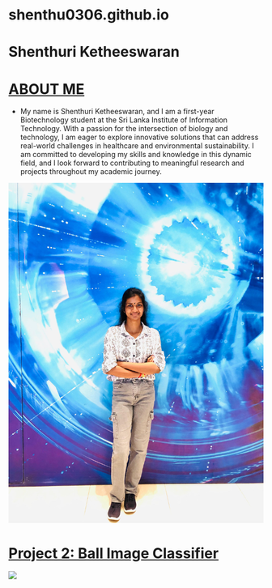 # shenthu0306.github.io

# Shenthuri Ketheeswaran


# [ABOUT ME](https://github.com/PlayingNumbers/ds_salary_proj) 
* My name is Shenthuri Ketheeswaran, and I am a first-year Biotechnology student at the Sri Lanka Institute of Information Technology. With a passion for the intersection of biology and technology, I am eager to explore innovative solutions that can address real-world challenges in healthcare and environmental sustainability. I am committed to developing my skills and knowledge in this dynamic field, and I look forward to contributing to meaningful research and projects throughout my academic journey. 

![alt text](image1.jpg)


# [Project 2: Ball Image Classifier](https://github.com/PlayingNumbers/ball_image_classifier) 


![](/images/matrix_results.png)
